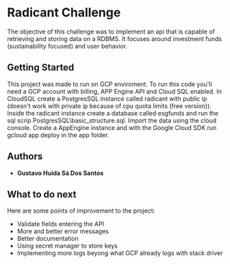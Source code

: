 # Radicant Challenge

The objective of this challenge was to implement an api that is capable of retrieving and storing data on a RDBMS. It focuses around investment funds (sustainability focused) and user behavior.


## Getting Started

This project was made to run on GCP enviroment. To run this code you'll need a GCP account with billing, APP Engine API and Cloud SQL enabled.
In CloudSQL create a PostgresSQL instance called radicant with public ip (doesn't work with private ip because of cpu quota limits (free version)).
Inside the radicant instance create a database called esgfunds and run the sql scrip PostgresSQL\basic_structure.sql.
Import the data using the cloud console.
Create a AppEngine instance and with the Google Cloud SDK run gcloud app deploy in the app folder.


## Authors

  - **Gustavo Huida Sá Dos Santos**  

## What to do next

Here are some points of improvement to the project:

- Validate fields entering the API
- More and better error messages
- Better documentation
- Using secret manager to store keys
- Implementing more logs beyong what GCP already logs with stack driver

